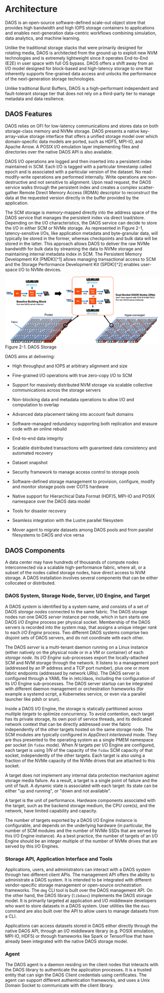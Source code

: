 # Architecture

DAOS is an open-source software-defined scale-out object store that provides
high bandwidth and high IOPS storage containers to applications and enables
next-generation data-centric workflows combining simulation, data analytics,
and machine learning.

Unlike the traditional storage stacks that were primarily designed for
rotating media, DAOS is architected from the ground up to exploit new
NVM technologies and is extremely lightweight since it operates
End-to-End (E2E) in user space with full OS bypass. DAOS offers a shift
away from an I/O model designed for block-based and high-latency storage
to one that inherently supports fine-grained data access and unlocks the
performance of the next-generation storage technologies.

Unlike traditional Burst Buffers, DAOS is a high-performant independent
and fault-tolerant storage tier that does not rely on a third-party tier
to manage metadata and data resilience.

## DAOS Features

DAOS relies on OFI for low-latency communications and stores data on
both storage-class memory and NVMe storage. DAOS presents a native
key-array-value storage interface that offers a unified storage model
over which domain-specific data models are ported, such as HDF5, MPI-IO,
and Apache Arrow. A POSIX I/O emulation layer implementing files and
directories over the native DAOS API is also available.

DAOS I/O operations are logged and then inserted into a persistent index
maintained in SCM. Each I/O is tagged with a particular timestamp called
epoch and is associated with a particular version of the dataset. No
read-modify-write operations are performed internally. Write operations
are non-destructive and not sensitive to alignment. Upon read request,
the DAOS service walks through the persistent index and creates a
complex scatter-gather Remote Direct Memory Access (RDMA) descriptor to
reconstruct the data at the requested version directly in the buffer
provided by the application.

The SCM storage is memory-mapped directly into the address space of the
DAOS service that manages the persistent index via direct load/store.
Depending on the I/O characteristics, the DAOS service can decide to
store the I/O in either SCM or NVMe storage. As represented in Figure
2-1, latency-sensitive I/Os, like application metadata and byte-granular
data, will typically be stored in the former, whereas checkpoints and
bulk data will be stored in the latter. This approach allows DAOS to
deliver the raw NVMe bandwidth for bulk data by streaming the data to
NVMe storage and maintaining internal metadata index in SCM. The
Persistent Memory Development Kit (PMDK)[^1] allows managing
transactional access to SCM and the Storage Performance Development Kit
(SPDK)[^2] enables user-space I/O to NVMe devices.

![](../admin/media/image1.png)
Figure 2-1. DAOS Storage

DAOS aims at delivering:

-   High throughput and IOPS at arbitrary alignment and size

-   Fine-grained I/O operations with true zero-copy I/O to SCM

-   Support for massively distributed NVM storage via scalable
    collective communications across the storage servers

-   Non-blocking data and metadata operations to allow I/O and
    computation to overlap

-   Advanced data placement taking into account fault domains

-   Software-managed redundancy supporting both replication and erasure
    code with an online rebuild

-   End-to-end data integrity

-   Scalable distributed transactions with guaranteed data consistency
    and automated recovery

-   Dataset snapshot

-   Security framework to manage access control to storage pools

-   Software-defined storage management to provision, configure, modify
    and monitor storage pools over COTS hardware

-   Native support for Hierarchical Data Format (HDF)5, MPI-IO and POSIX
    namespace over the DAOS data model

-   Tools for disaster recovery

-   Seamless integration with the Lustre parallel filesystem

-   Mover agent to migrate datasets among DAOS pools and from parallel
    filesystems to DAOS and vice versa

## DAOS Components

A data center may have hundreds of thousands of compute nodes
interconnected via a scalable high-performance fabric, where all, or a
subset of the nodes called storage nodes, have direct access to NVM
storage. A DAOS installation involves several components that can be
either collocated or distributed.

### DAOS System, Storage Node, Server, I/O Engine, and Target

A DAOS *system* is identified by a system name, and consists of a set of
DAOS *storage nodes* connected to the same fabric. The DAOS storage nodes
run one DAOS *server* instance per node, which in turn starts one
DAOS *I/O Engine* process per physical socket. Membership of the DAOS
servers is recorded into the system map, that assigns a unique integer
*rank* to each *I/O Engine* process. Two different DAOS systems comprise
two disjoint sets of DAOS servers, and do not coordinate with each other.

The DAOS *server* is a multi-tenant daemon running on a Linux instance
(either natively on the physical node or in a VM or container) of each
*storage node*. Its *I/O Engine* sub-processes export the locally-attached
SCM and NVM storage through the network. It listens to a management port
(addressed by an IP address and a TCP port number), plus one or more fabric
endpoints (addressed by network URIs).
The DAOS server is configured through a YAML file in /etc/daos,
including the configuration of its I/O Engine sub-processes.
The DAOS server startup can be integrated with different daemon management or
orchestration frameworks (for example a systemd script, a Kubernetes service,
or even via a parallel launcher like pdsh or srun).

Inside a DAOS I/O Engine, the storage is statically partitioned across
multiple *targets* to optimize concurrency. To avoid contention, each
target has its private storage, its own pool of service threads, and its
dedicated network context that can be directly addressed over the fabric
independently of the other targets hosted on the same storage node.
The SCM modules are typically configured in *AppDirect interleaved* mode.
They are thus presented to the operating system as a single PMEM namespace
per socket (in `fsdax` mode). When *N* targets per I/O Engine are configured,
each target is using *1/N* of the capacity of the `fsdax` SCM capacity
of that socket, independently of the other targets.
Each target is also using a fraction of the NVMe capacity of the NVMe
drives that are attached to this socket.

A target does not implement any internal data protection mechanism
against storage media failure. As a result, a target is a single point
of failure and the unit of fault.
A dynamic state is associated with each target: Its state can be either
"up and running", or "down and not available".

A target is the unit of performance. Hardware components associated with
the target, such as the backend storage medium, the CPU core(s), and the
network, have limited capability and capacity.

The number of targets exported by a DAOS I/O Engine instance is
configurable, and depends on the underlying hardware (in particular,
the number of SCM modules and the number of NVMe SSDs that are served
by this I/O Engine instance). As a best practice, the number of targets
of an I/O Engine should be an integer multiple of the number of NVMe drives
that are served by this I/O Engines.

### Storage API, Application Interface and Tools

Applications, users, and administrators can interact with a DAOS system
through two different client APIs. The management API offers the ability
to administrate a DAOS system. It is intended to be integrated with
different vendor-specific storage management or open-source
orchestration frameworks. The `dmg` CLI tool is built over the DAOS management
API. On the other hand, the DAOS library (`libdaos`) implements the
DAOS storage model. It is primarily targeted at application and I/O
middleware developers who want to store datasets in a DAOS system. User
utilities like the `daos` command are also built over the API to allow
users to manage datasets from a CLI.

Applications can access datasets stored in DAOS either directly through
the native DAOS API, through an I/O middleware library (e.g. POSIX
emulation, MPI-IO, HDF5) or through frameworks like Spark or TensorFlow
that have already been integrated with the native DAOS storage model.

### Agent

The DAOS agent is a daemon residing on the client nodes that interacts
with the DAOS library to authenticate the application processes. It is a
trusted entity that can sign the DAOS Client credentials using
certificates. The agent can support different authentication frameworks,
and uses a Unix Domain Socket to communicate with the client library.

